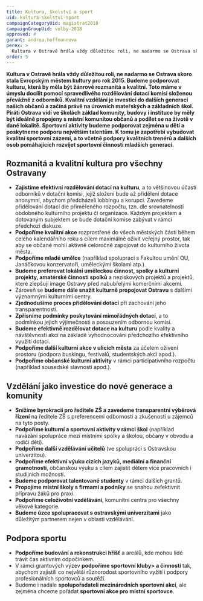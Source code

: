 ```yaml
---
title: Kultura, školství a sport
uid: kultura-skolstvi-sport
campaignCategoryUid: magistrat2018
campaignGroupUid: volby-2018
approved: #
garant: andrea.hoffmannova
perex: >
  Kultura v Ostravě hrála vždy důležitou roli, ne nadarmo se Ostrava skoro stala Evropským městem kultury pro rok 2015. Budeme podporovat kulturu, která by měla být žánrově rozmanitá a kvalitní. Toto máme v úmyslu docílit pomocí spravedlivého rozdělování dotací komisí složenou převážně z odborníků. Kvalitní vzdělání je investicí do dalších generací našich občanů a začíná právě na úrovních mateřských a základních škol. Piráti Ostrava vidí ve školách základ komunity, budovy i instituce by měly být ideálně propojeny s místní komunitou občanů a podílet se na životě v dané lokalitě. Sportovní aktivity budeme podporovat zejména u dětí a poskytneme podporu největším talentům. K tomu je zapotřebí vybudovat kvalitní sportovní zázemí, a to včetně podpory kvalitních trenérů a dalších osob pomáhajících rozvíjet sportovní činnosti mladších generací.
order: 5
---
```


**Kultura v Ostravě hrála vždy důležitou roli, ne nadarmo se Ostrava skoro stala Evropským městem kultury pro rok 2015. Budeme podporovat kulturu, která by měla být žánrově rozmanitá a kvalitní. Toto máme v úmyslu docílit pomocí spravedlivého rozdělování dotací komisí složenou převážně z odborníků. Kvalitní vzdělání je investicí do dalších generací našich občanů a začíná právě na úrovních mateřských a základních škol. Piráti Ostrava vidí ve školách základ komunity, budovy i instituce by měly být ideálně propojeny s místní komunitou občanů a podílet se na životě v dané lokalitě. Sportovní aktivity budeme podporovat zejména u dětí a poskytneme podporu největším talentům. K tomu je zapotřebí vybudovat kvalitní sportovní zázemí, a to včetně podpory kvalitních trenérů a dalších osob pomáhajících rozvíjet sportovní činnosti mladších generací.**

## Rozmanitá a kvalitní kultura pro všechny Ostravany

<ul>
  <li><b>Zajistíme efektivní rozdělování dotací na kulturu</b>, a to většinovou účastí odborníků v dotační komisi, jejíž složení bude až přidělení dotace anonymní, abychom předcházeli lobbingu a korupci.  Zavedeme přidělování dotací dle přiměřeného rozpočtu, tzn. dle srovnatelnosti obdobného kulturního projektu či organizace. Každým projektem a dotovaným subjektem se bude dotační komise zabývat v rámci předchozí diskuze.</li>
  <li><b>Podpoříme kvalitní akce</b> rozprostřené do všech městských částí během celého kalendářního roku s cílem maximálně oživit veřejný prostor, tak aby se občané mohli aktivně celoročně zapojovat do kulturního života města.</li>
  <li><b>Podpoříme mladé umělce</b> (například spoluprací s Fakultou umění OU, Janáčkovou konzervatoří, uměleckými školami atp.).</li>
  <li><b>Budeme preferovat lokální uměleckou činnost, spolky a kulturní projekty, amatérské činnosti spolků</b> a neziskových projektů a projektů, které zlepšují image Ostravy před nabubřelými komerčními akcemi.</li>
  <li>Zároveň se <b>budeme dále snažit kulturně propojovat Ostravu</b> s dalšími významnými kulturními centry.</li>
  <li><b>Zjednodušíme proces přidělování dotací</b> při zachování jeho transparentnosti.</li>
  <li><b>Zpřísníme podmínky poskytování mimořádných dotací</b>, a to podmínkou jejich výjimečnosti a posouzením odbornou komisí.</li>
  <li><b>Budeme efektivně rozdělovat dotace na kulturu</b> podle kvality a návštěvnosti akcí na základě vyhodnocování předchozího efektivního využití dotací.</li>
  <li><b>Podpoříme další kulturní akce v ulicích města</b> za účelem oživení prostoru (podpora buskingu, festivalů, studentských akcí apod.).</li>
  <li><b>Podpoříme občanské kulturní aktivity</b> v rámci participativního rozpočtu (například sousedské slavnosti apod.).</li>
</ul>
  
## Vzdělání jako investice do nové generace a komunity

<ul>
  <li><b>Snížíme byrokracii pro ředitele ZŠ a zavedeme transparentní výběrová řízení</b> na ředitele ZŠ s preferencemi odbornosti a zkušeností u zájemců na tyto posty.</li>
  <li><b>Podpoříme kulturní a sportovní aktivity v rámci škol</b> (například navázání spolupráce mezi místními spolky a školou, občany v obvodu a rodiči dětí).</li>
  <li><b>Podpoříme další vzdělávání učitelů</b> (ve spolupráci s Ostravskou univerzitou).</li>
  <li><b>Podpoříme efektivní výuku cizích jazyků, mediální a finanční gramotnosti</b>, občanskou výuku s cílem zajistit dětem více pracovních i studijních možností.</li>
  <li><b>Budeme podporovat talentované studenty</b> v rámci dalších grantů.</li>
  <li><b>Propojíme místní školy s firmami a podniky</b> se snahou zefektivnit přípravu žáků pro praxi.</li>
  <li><b>Podpoříme celoživotní vzdělávání</b>, komunitní centra pro všechny věkové kategorie.</li>
  <li><b>Budeme úzce spolupracovat s ostravskými univerzitami</b> jako důležitým partnerem nejen v oblasti vzdělávání.</li>
</ul>

## Podpora sportu

<ul>
  <li><b>Podpoříme budování a rekonstrukci hřišť</b> a areálů, kde mohou lidé trávit čas aktivním odpočinkem.</li>
  <li>V rámci grantových výzev <b>podpoříme sportovní kluby> a činnosti</b> tak, abychom zajistili co největší různorodost sportovního vyžití i podpory profesionálních sportovců a soutěží.</li>
  <li>Budeme i nadále <b>spolupořadateli mezinárodních sportovní akcí</b>, ale zejména chceme pořádat <b>sportovní akce pro místní sportovce</b>.</li>
</ul>
